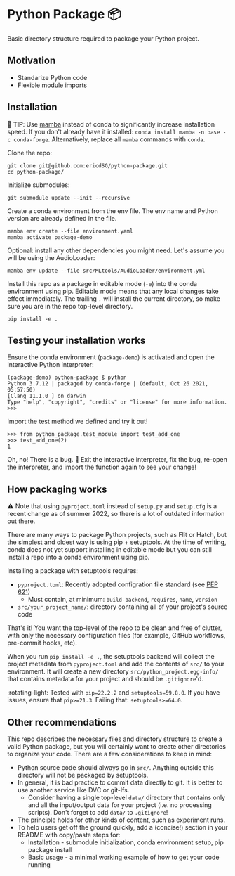 # Python Package :package:

Basic directory structure required to package your Python project.

## Motivation

- Standarize Python code
- Flexible module imports

## Installation

:rocket: **TIP**: Use [mamba](https://github.com/mamba-org/mamba) instead
of conda to significantly increase installation speed. If you don't already
have it installed: `conda install mamba -n base -c conda-forge`. Alternatively,
replace all `mamba` commands with `conda`.

Clone the repo:

```
git clone git@github.com:ericdSG/python-package.git
cd python-package/
```

Initialize submodules:

```
git submodule update --init --recursive
```

Create a conda environment from the env file. The env name and
Python version are already defined in the file.

```
mamba env create --file environment.yaml
mamba activate package-demo
```

Optional: install any other dependencies you might need. Let's assume
you will be using the AudioLoader:

```
mamba env update --file src/MLtools/AudioLoader/environment.yml
```

Install this repo as a package in editable mode (`-e`) into the conda 
environment using pip. Editable mode means that any local changes take effect
immediately. The trailing `.` will install the current directory, so make sure
you are in the repo top-level directory.

```
pip install -e .
```

## Testing your installation works

Ensure the conda environment (`package-demo`) is activated and open the
interactive Python interpreter:

```
(package-demo) python-package $ python
Python 3.7.12 | packaged by conda-forge | (default, Oct 26 2021, 05:57:50)
[Clang 11.1.0 ] on darwin
Type "help", "copyright", "credits" or "license" for more information.
>>> 
```

Import the test method we defined and try it out!

```
>>> from python_package.test_module import test_add_one
>>> test_add_one(2)
1
```

Oh, no! There is a bug. :bug: Exit the interactive interpreter, fix the bug,
re-open the interpreter, and import the function again to see your change!

## How packaging works

:warning: Note that using `pyproject.toml` instead of `setup.py` and `setup.cfg`
is a recent change as of summer 2022, so there is a lot of outdated information
out there.

There are many ways to package Python projects, such as Flit or Hatch, but the
simplest and oldest way is using pip + setuptools. At the time of writing,
conda does not yet support installing in editable mode but you can still
install a repo into a conda environment using pip.

Installing a package with setuptools requires:
- `pyproject.toml`: Recently adopted configration file standard (see 
[PEP 621](https://peps.python.org/pep-0621/))
  - Must contain, at minimum: `build-backend`, `requires`, `name`, `version`
- `src/your_project_name/`: directory containing all of your project's source
code

That's it! You want the top-level of the repo to be clean and free of clutter,
with only the necessary configuration files (for example, GitHub workflows,
pre-commit hooks, etc).

When you run `pip install -e .`, the setuptools backend will collect the
project metadata from `pyproject.toml` and add the contents of `src/` to your
environment. It will create a new directory `src/python_project.egg-info/`
that contains metadata for your project and should be `.gitignore`'d.

:rotating-light: Tested with `pip=22.2.2` and `setuptools=59.8.0`. If you have issues,
ensure that `pip>=21.3`. Failing that: `setuptools>=64.0`.

## Other recommendations

This repo describes the necessary files and directory structure to create a valid
Python package, but you will certainly want to create other directories to
organize your code. There are a few considerations to keep in mind:

- Python source code should always go in `src/`. Anything outside this directory
will not be packaged by setuptools.
- In general, it is bad practice to commit data directly to git. It is better
to use another service like DVC or git-lfs.
  - Consider having a single top-level `data/` directory that contains only and
  all the input/output data for your project (i.e. no processing scripts). Don't
  forget to add `data/` to `.gitignore`!
- The principle holds for other kinds of content, such as experiment runs.
- To help users get off the ground quickly, add a (concise!) section in your
README with copy/paste steps for:
  - Installation - submodule initialization, conda environment setup, pip
package install
  - Basic usage - a minimal working example of how to get your code running
